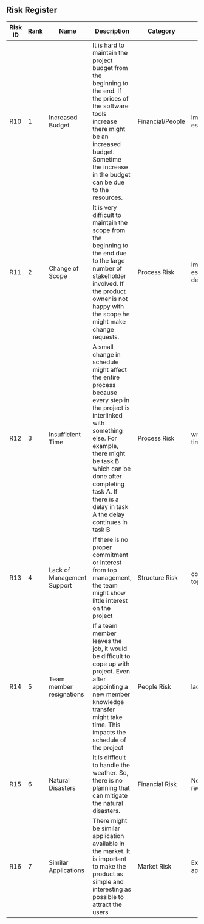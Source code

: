 ## Risk Register

Risk ID| Rank | Name | Description | Category | Root Cause | Triggers | Responses | Risk Owner | Probability | Impact | Status | 
---|---|---|---|---|---|---|---|---|---|---|---|
R10| 1 | Increased Budget | It is hard to maintain the project budget from the beginning to the end. If the prices of the software tools increase there might be an increased budget. Sometime the increase in the budget can be due to the resources.| Financial/People | Improper cost estimations | Increased cost/dissatisfaction in salaries | Risk Acceptance | Financial Manager | Medium | High | Prediction |
R11| 2 | Change of Scope | It is very difficult to maintain the scope from the beginning to the end due to the large number of stakeholder involved. If the product owner is not happy with the scope he might make change requests. | Process Risk | Improper Scope estimations/Improper deliverable | Product owners dissatisfaction | Risk Mitigation | Project Manager | High | High | Prediction |
R12| 3 | Insufficient Time | A small change in schedule might affect the entire process because every step in the project is interlinked with something else. For example, there might be task B which can be done after completing task A. If there is a delay in task A the delay continues in task B| Process Risk | wrong estimation of time | unable to finish the scheduled work on time | Risk Mitigation | Project Manager & Team | High | High | Expected |
R13| 4 | Lack of Management Support | If there is no proper commitment or interest from top management, the team might show little interest on the project | Structure Risk | commitment from top management | lack of knowledge in technical aspects of the project | Risk Avoidance | Project Manager & Team | low | Medium | Avoided|
R14| 5 | Team member resignations | If a team member leaves the job, it would be difficult to cope up with project. Even after appointing a new member knowledge transfer might take time. This impacts the schedule of the project | People Risk | lack of enthusiasm | dissatisfied team member | Risk Mitigation | Project Manager | Medium | low | Expected | 
R15| 6 | Natural Disasters | It is difficult to handle the weather. So, there is no planning that can mitigate the natural disasters. | Financial Risk | Not having a disaster recovery methods | Not being prepared | Risk Acceptance | Organization | low | Medium | Anticipated |
R16| 7 | Similar Applications | There might be similar application available in the market. It is important to make the product as simple and interesting as possible to attract the users | Market Risk | Existing similar applications | Applications | Risk Acceptance | Program manager | High | Medium | Mitigated| 

